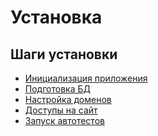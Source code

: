 Установка
===

## Шаги установки

* [Инициализация приложения](install-app-init.md)
* [Подготовка БД](https://github.com/znlib/db/blob/master/docs/README.md)
* [Настройка доменов](install-app-domain.md)
* [Доступы на сайт](install-app-access-demo.md)
* [Запуск автотестов](install-app-autotest.md)

